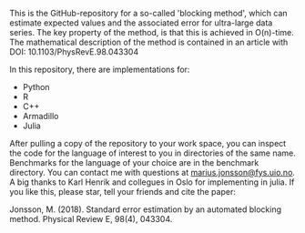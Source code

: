 This is the GitHub-repository for a so-called 'blocking method', which can estimate expected values and the associated error for ultra-large data series. The key property of the method, is that this is achieved in O(n)-time. The mathematical description of the method is contained in an article with DOI: 10.1103/PhysRevE.98.043304  

In this repository, there are implementations for:
- Python
- R
- C++
- Armadillo
- Julia

After pulling a copy of the repository to your work space, you can inspect the code for the language of interest to you in directories of the same name. Benchmarks for the language of your choice are in the benchmark directory. You can contact me with questions at marius.jonsson@fys.uio.no. A big thanks to  Karl Henrik and collegues in Oslo for implementing in julia. If you like this, please star, tell your friends and cite the paper: 

Jonsson, M. (2018). Standard error estimation by an automated blocking method. Physical Review E, 98(4), 043304.
